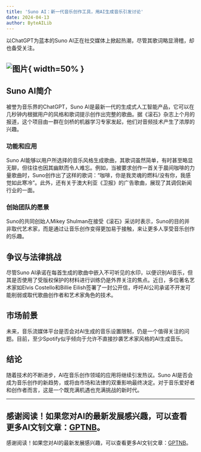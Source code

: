 ```yaml
---
title: 'Suno AI：新一代音乐创作工具，用AI生成音乐引发讨论'
date: 2024-04-13
author: ByteAILib
---
```


以ChatGPT为蓝本的Suno AI正在社交媒体上掀起热潮，尽管其歌词略显滑稽，却也备受关注。

![图片](https://i.guim.co.uk/img/media/f637680ee2a15c0e8c120488d184b8f41ad7ddf3/0_105_4886_2933/master/4886.jpg?width=880&dpr=2&s=none){ width=50% }
---

## Suno AI简介
被誉为音乐界的ChatGPT，Suno AI是最新一代的生成式人工智能产品，它可以在几秒钟内根据用户的风格和歌词提示创作出完整的歌曲。据《滚石》杂志上个月的报道，这个项目由一群在剑桥的机器学习专家发起，他们对音频技术产生了浓厚的兴趣。

### 功能和应用
Suno AI能够以用户所选择的音乐风格生成歌曲，其歌词虽然简单，有时甚至略显无聊，但往往也因其幽默而令人难忘。例如，当被要求创作一首关于晨间咖啡的力量歌曲时，Suno创作出了这样的歌词：“咖啡，你是我灵魂的燃料/没有你，我感觉如此寒冷”。此外，还有关于澳大利亚《卫报》的广告歌曲，展现了其调侃新闻行业的一面。

### 创始团队的愿景
Suno的共同创始人Mikey Shulman在接受《滚石》采访时表示，Suno的目的并非取代艺术家，而是通过让音乐创作变得更加易于接触，来让更多人享受音乐创作的乐趣。

## 争议与法律挑战
尽管Suno AI承诺在每首生成的歌曲中嵌入不可听见的水印，以便识别AI音乐，但其是否使用了受版权保护的材料进行训练仍是外界关注的焦点。近日，多位著名艺术家如Elvis Costello和Billie Eilish签署了一封公开信，呼吁AI公司承诺不开发可能削弱或取代歌曲创作者和艺术家角色的技术。

## 市场前景
未来，音乐流媒体平台是否会对AI生成的音乐设置限制，仍是一个值得关注的问题。目前，至少Spotify似乎倾向于允许不直接抄袭艺术家风格的AI生成音乐。

## 结论
随着技术的不断进步，AI在音乐创作领域的应用将继续引发热议。Suno AI是否会成为音乐创作的新趋势，或将由市场和法律的双重影响最终决定。对于音乐爱好者和创作者而言，这是一个既充满机遇也充满挑战的新时代。

---
感谢阅读！如果您对AI的最新发展感兴趣，可以查看更多AI文钊文章：[GPTNB](https://gptnb.com)。
---
感谢阅读！如果您对AI的最新发展感兴趣，可以查看更多AI文钊文章：[GPTNB](https://gptnb.com)。